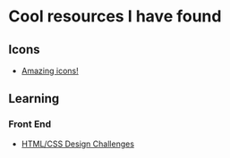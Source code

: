# Cool resources I have found

## Icons
- [Amazing icons!](https://heroicons.com/)


## Learning

### Front End
- [HTML/CSS Design Challenges](https://frontendmentor.io)
